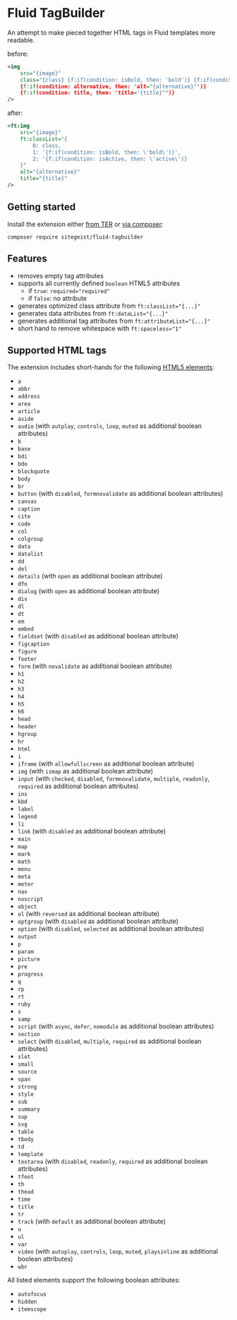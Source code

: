 # Fluid TagBuilder

An attempt to make pieced together HTML tags in Fluid templates more readable.

before:

```xml
<img
    src="{image}"
    class="{class} {f:if(condition: isBold, then: 'bold')} {f:if(condition: isActive, then: 'active')}"
    {f:if(condition: alternative, then: 'alt="{alternative}"')}
    {f:if(condition: title, then: 'title="{title}"')}
/>
```

after:

```xml
<ft:img
    src="{image}"
    ft:classList="{
        0: class,
        1: '{f:if(condition: isBold, then: \'bold\')}',
        2: '{f:if(condition: isActive, then: \'active\')}
    }"
    alt="{alternative}"
    title="{title}"
/>
```

## Getting started

Install the extension either [from TER](https://extensions.typo3.org/extension/fluid_tagbuilder/) or [via composer](https://packagist.org/packages/sitegeist/fluid-tagbuilder):

```
composer require sitegeist/fluid-tagbuilder
```

## Features

* removes empty tag attributes
* supports all currently defined `boolean` HTML5 attributes
    * if `true`: `required="required"`
    * if `false`: no attribute
* generates optimized class attribute from `ft:classList="{...}"`
* generates data attributes from `ft:dataList="{...}"`
* generates additional tag attributes from `ft:attributeList="{...}"`
* short hand to remove whitespace with `ft:spaceless="1"`

## Supported HTML tags

The extension includes short-hands for the following [HTML5 elements](https://html.spec.whatwg.org/multipage/indices.html#elements-3):

* `a`
* `abbr`
* `address`
* `area`
* `article`
* `aside`
* `audio` (with `autplay`, `controls`, `loop`, `muted` as additional boolean attributes)
* `b`
* `base`
* `bdi`
* `bdo`
* `blockquote`
* `body`
* `br`
* `button` (with `disabled`, `formnovalidate` as additional boolean attributes)
* `canvas`
* `caption`
* `cite`
* `code`
* `col`
* `colgroup`
* `data`
* `datalist`
* `dd`
* `del`
* `details` (with `open` as additional boolean attribute)
* `dfn`
* `dialog` (with `open` as additional boolean attribute)
* `div`
* `dl`
* `dt`
* `em`
* `embed`
* `fieldset` (with `disabled` as additional boolean attribute)
* `figcaption`
* `figure`
* `footer`
* `form` (with `novalidate` as additional boolean attribute)
* `h1`
* `h2`
* `h3`
* `h4`
* `h5`
* `h6`
* `head`
* `header`
* `hgroup`
* `hr`
* `html`
* `i`
* `iframe` (with `allowfullscreen` as additional boolean attribute)
* `img` (with `ismap` as additional boolean attribute)
* `input` (with `checked`, `disabled`, `formnovalidate`, `multiple`, `readonly`, `required` as additional boolean attributes)
* `ins`
* `kbd`
* `label`
* `legend`
* `li`
* `link` (with `disabled` as additional boolean attribute)
* `main`
* `map`
* `mark`
* `math`
* `menu`
* `meta`
* `meter`
* `nav`
* `noscript`
* `object`
* `ol` (with `reversed` as additional boolean attribute)
* `optgroup` (with `disabled` as additional boolean attribute)
* `option` (with `disabled`, `selected` as additional boolean attributes)
* `output`
* `p`
* `param`
* `picture`
* `pre`
* `progress`
* `q`
* `rp`
* `rt`
* `ruby`
* `s`
* `samp`
* `script` (with `async`, `defer`, `nomodule` as additional boolean attributes)
* `section`
* `select` (with `disabled`, `multiple`, `required` as additional boolean attributes)
* `slot`
* `small`
* `source`
* `span`
* `strong`
* `style`
* `sub`
* `summary`
* `sup`
* `svg`
* `table`
* `tbody`
* `td`
* `template`
* `textarea` (with `disabled`, `readonly`, `required` as additional boolean attributes)
* `tfoot`
* `th`
* `thead`
* `time`
* `title`
* `tr`
* `track` (with `default` as additional boolean attribute)
* `u`
* `ul`
* `var`
* `video` (with `autoplay`, `controls`, `loop`, `muted`, `playsinline` as additional boolean attributes)
* `wbr`

All listed elements support the following boolean attributes:

* `autofocus`
* `hidden`
* `itemscope`
